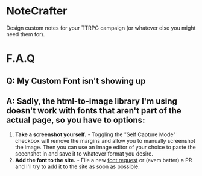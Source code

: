# NoteCrafter

Design custom notes for your TTRPG campaign (or whatever else you might need them for).

# F.A.Q

## Q: **My Custom Font isn't showing up**

## A: Sadly, the html-to-image library I'm using doesn't work with fonts that aren't part of the actual page, so you have to options:

1. **Take a screenshot yourself.** - Toggling the "Self Capture Mode" checkbox will remove the margins and allow you to manually screenshot the image. Then you can use an image editor of your choice to paste the sceenshot in and save it to whatever format you desire.
2. **Add the font to the site.** - File a new [font request](https://github.com/EddieDover/notecrafter/issues/new?labels=bug&template=font_request.md) or (evem better) a PR and I'll try to add it to the site as soon as possible.
